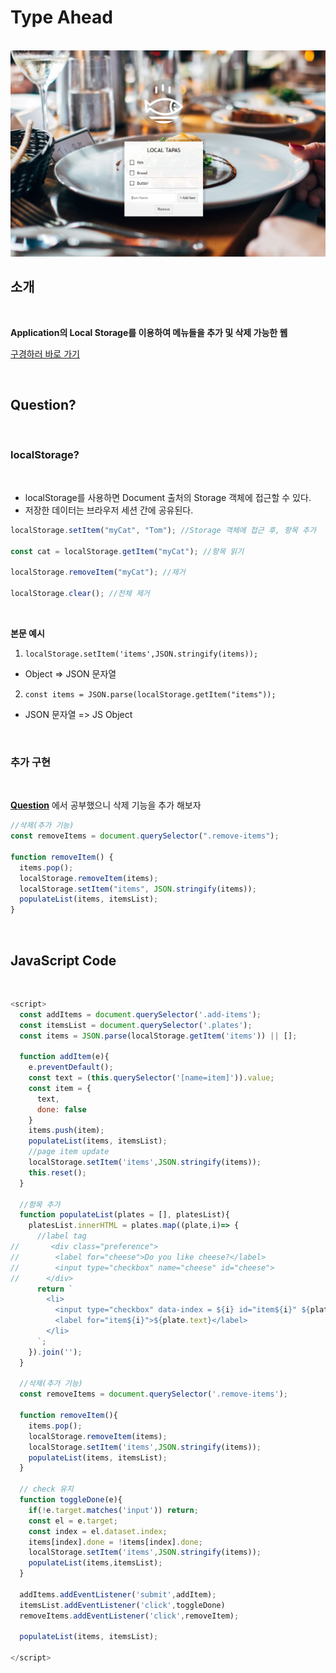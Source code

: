 # Type Ahead

<br />

<img src="./local.PNG" width="550px" height ="330px">

<br />

## 소개

<br />

**Application의 Local Storage를 이용하여 메뉴들을 추가 및 삭제 가능한 웹**

[구경하러 바로 가기](https://regal-malasada-47aaea.netlify.app/)

<br />

## Question?

<br />

### localStorage?

<br />

- localStorage를 사용하면 Document 출처의 Storage 객체에 접근할 수 있다.
- 저장한 데이터는 브라우저 세션 간에 공유된다.
  <br />

```js
localStorage.setItem("myCat", "Tom"); //Storage 객체에 접근 후, 항목 추가

const cat = localStorage.getItem("myCat"); //항목 읽기

localStorage.removeItem("myCat"); //제거

localStorage.clear(); //전체 제거
```

<br />

**본문 예시**
<br />

1. `localStorage.setItem('items',JSON.stringify(items));`
   <br />

- Object => JSON 문자열
  <br />

2. `const items = JSON.parse(localStorage.getItem("items"));`
   <br />

- JSON 문자열 => JS Object

<br />

### 추가 구현

<br />

[**Question**](#question) 에서 공부했으니 삭제 기능을 추가 해보자
<br />

```js
//삭제(추가 기능)
const removeItems = document.querySelector(".remove-items");

function removeItem() {
  items.pop();
  localStorage.removeItem(items);
  localStorage.setItem("items", JSON.stringify(items));
  populateList(items, itemsList);
}
```

<br />

## JavaScript Code

<br />

```js
<script>
  const addItems = document.querySelector('.add-items');
  const itemsList = document.querySelector('.plates');
  const items = JSON.parse(localStorage.getItem('items')) || [];

  function addItem(e){
    e.preventDefault();
    const text = (this.querySelector('[name=item]')).value;
    const item = {
      text,
      done: false
    }
    items.push(item);
    populateList(items, itemsList);
    //page item update
    localStorage.setItem('items',JSON.stringify(items));
    this.reset();
  }

  //항목 추가
  function populateList(plates = [], platesList){
    platesList.innerHTML = plates.map((plate,i)=> {
      //label tag
//       <div class="preference">
//        <label for="cheese">Do you like cheese?</label>
//        <input type="checkbox" name="cheese" id="cheese">
//      </div>
      return `
        <li>
          <input type="checkbox" data-index = ${i} id="item${i}" ${plate.done ? 'checked' : ''} />
          <label for="item${i}">${plate.text}</label>
        </li>
      `;
    }).join('');
  }

  //삭제(추가 기능)
  const removeItems = document.querySelector('.remove-items');

  function removeItem(){
    items.pop();
    localStorage.removeItem(items);
    localStorage.setItem('items',JSON.stringify(items));
    populateList(items, itemsList);
  }

  // check 유지
  function toggleDone(e){
    if(!e.target.matches('input')) return;
    const el = e.target;
    const index = el.dataset.index;
    items[index].done = !items[index].done;
    localStorage.setItem('items',JSON.stringify(items));
    populateList(items,itemsList);
  }

  addItems.addEventListener('submit',addItem);
  itemsList.addEventListener('click',toggleDone)
  removeItems.addEventListener('click',removeItem);

  populateList(items, itemsList);

</script>
```

<br />
